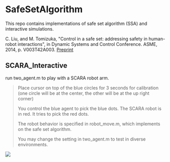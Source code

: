 # SafeSetAlgorithm
This repo contains implementations of safe set algorithm (SSA) and interactive simulations. 

C. Liu, and M. Tomizuka, "Control in a safe set: addressing safety in human-robot interactions", in Dynamic Systems and Control Conference. ASME, 2014, p. V003T42A003. [Preprint](http://web.stanford.edu/~cliuliu/files/dscc14.pdf)

## SCARA_Interactive

run two_agent.m to play with a SCARA robot arm.

> Place cursor on top of the blue circles for 3 seconds for calibration (one circle will be at the center, the other will be at the up right corner)
>
> You control the blue agent to pick the blue dots. The SCARA robot is in red. It tries to pick the red dots.
>
> The robot behavior is specified in robot_move.m, which implements on the safe set algorithm.
>
> You may change the setting in two_agent.m to test in diverse environments.

![](https://github.com/changliuliu/SafeSetAlgorithm/blob/master/SCARA_Interactive/outcome.gif)
